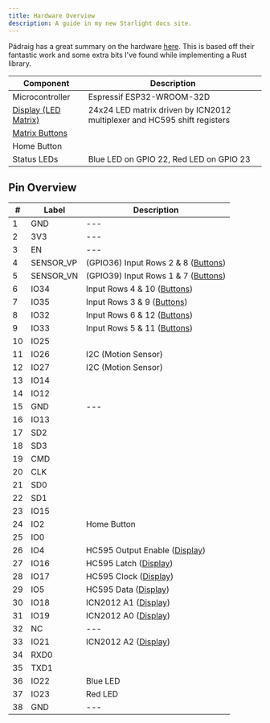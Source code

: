 ```yaml
---
title: Hardware Overview
description: A guide in my new Starlight docs site.
---
```


Pádraig has a great summary on the hardware [here](https://github.com/padraigfl/twsu-arcade-coder-esp32?tab=readme-ov-file#how-it-works). This is based off their fantastic work and some extra bits I've found while implementing a Rust library.

| Component                            | Description                                                              |
| ------------------------------------ | ------------------------------------------------------------------------ |
| Microcontroller                      | Espressif ESP32-WROOM-32D                                                |
| [Display (LED Matrix)](./display.md) | 24x24 LED matrix driven by ICN2012 multiplexer and HC595 shift registers |
| [Matrix Buttons](./buttons.md)       |                                                                          |
| Home Button                          |                                                                          |
| Status LEDs                          | Blue LED on GPIO 22, Red LED on GPIO 23                                  |

## Pin Overview

| #   | Label     | Description                                         |
| --- | --------- | --------------------------------------------------- |
| 1   | GND       | ---                                                 |
| 2   | 3V3       | ---                                                 |
| 3   | EN        | ---                                                 |
| 4   | SENSOR_VP | (GPIO36) Input Rows 2 & 8 ([Buttons](./buttons.md)) |
| 5   | SENSOR_VN | (GPIO39) Input Rows 1 & 7 ([Buttons](./buttons.md)) |
| 6   | IO34      | Input Rows 4 & 10 ([Buttons](./buttons.md))         |
| 7   | IO35      | Input Rows 3 & 9 ([Buttons](./buttons.md))          |
| 8   | IO32      | Input Rows 6 & 12 ([Buttons](./buttons.md))         |
| 9   | IO33      | Input Rows 5 & 11 ([Buttons](./buttons.md))         |
| 10  | IO25      |                                                     |
| 11  | IO26      | I2C (Motion Sensor)                                 |
| 12  | IO27      | I2C (Motion Sensor)                                 |
| 13  | IO14      |                                                     |
| 14  | IO12      |                                                     |
| 15  | GND       | ---                                                 |
| 16  | IO13      |                                                     |
| 17  | SD2       |                                                     |
| 18  | SD3       |                                                     |
| 19  | CMD       |                                                     |
| 20  | CLK       |                                                     |
| 21  | SD0       |                                                     |
| 22  | SD1       |                                                     |
| 23  | IO15      |                                                     |
| 24  | IO2       | Home Button                                         |
| 25  | IO0       |                                                     |
| 26  | IO4       | HC595 Output Enable ([Display](./display.md))       |
| 27  | IO16      | HC595 Latch ([Display](./display.md))               |
| 28  | IO17      | HC595 Clock ([Display](./display.md))               |
| 29  | IO5       | HC595 Data ([Display](./display.md))                |
| 30  | IO18      | ICN2012 A1 ([Display](./display.md))                |
| 31  | IO19      | ICN2012 A0 ([Display](./display.md))                |
| 32  | NC        | ---                                                 |
| 33  | IO21      | ICN2012 A2 ([Display](./display.md))                |
| 34  | RXD0      |                                                     |
| 35  | TXD1      |                                                     |
| 36  | IO22      | Blue LED                                            |
| 37  | IO23      | Red LED                                             |
| 38  | GND       | ---                                                 |

